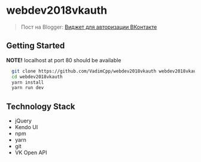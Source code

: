 # webdev2018vkauth

> Пост на Blogger: [Виджет для авторизации ВКонтакте](https://webdev2018.blogspot.ru/2018/01/vk-auth-widget.html)


## Getting Started

**NOTE!** localhost at port 80 should be available

```bash
  git clone https://github.com/VadimCpp/webdev2018vkauth webdev2018vkauth
  cd webdev2018vkauth
  yarn install
  yarn run dev
```

## Technology Stack

* jQuery
* Kendo UI
* npm
* yarn
* git
* VK Open API
